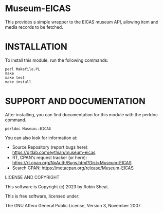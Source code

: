 # Museum-EICAS

This provides a simple wrapper to the EICAS museum API, allowing item and media
records to be fetched.

# INSTALLATION

To install this module, run the following commands:

	perl Makefile.PL
	make
	make test
	make install

# SUPPORT AND DOCUMENTATION

After installing, you can find documentation for this module with the
perldoc command.

    perldoc Museum::EICAS

You can also look for information at:

* Source Repository (report bugs here): https://gitlab.com/eythian/museum-eicas
* RT, CPAN's request tracker (or here): https://rt.cpan.org/NoAuth/Bugs.html?Dist=Museum-EICAS
* Search CPAN: https://metacpan.org/release/Museum-EICAS


LICENSE AND COPYRIGHT

This software is Copyright (c) 2023 by Robin Sheat.

This is free software, licensed under:

  The GNU Affero General Public License, Version 3, November 2007

